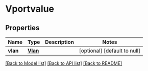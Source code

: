 # Vportvalue

## Properties
Name | Type | Description | Notes
------------ | ------------- | ------------- | -------------
**vlan** | [**Vlan**](Vlan.md) |  | [optional] [default to null]

[[Back to Model list]](../README.md#documentation-for-models) [[Back to API list]](../README.md#documentation-for-api-endpoints) [[Back to README]](../README.md)


